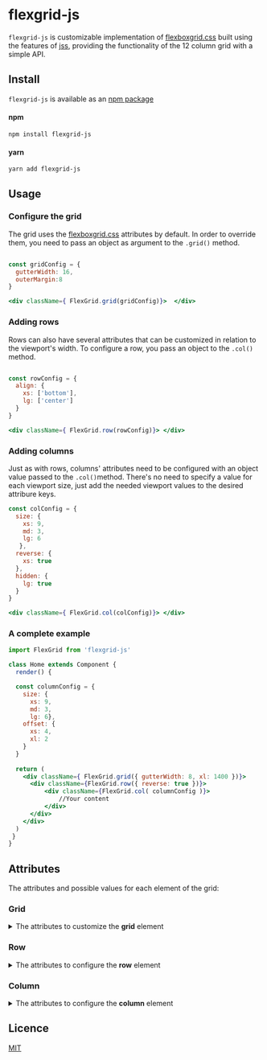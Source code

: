 # flexgrid-js

`flexgrid-js` is customizable implementation of [flexboxgrid.css](https://github.com/evgenyrodionov/flexboxgrid2) built using the features of [jss](https://github.com/cssinjs/jss), providing the functionality of the 12 column grid with a simple API. 


## Install 

`flexgrid-js` is available as an [npm package](https://www.npmjs.com/package/flexgrid-js)
#### npm 
```
npm install flexgrid-js 
````

#### yarn 
````
yarn add flexgrid-js 
````


## Usage 
### Configure the grid 
The grid uses the [flexboxgrid.css](https://github.com/evgenyrodionov/flexboxgrid2) attributes by default. In order to override them, you need to pass an object as argument to the `.grid()` method. 

```jsx

const gridConfig = { 
  gutterWidth: 16, 
  outerMargin:8 
}

<div className={ FlexGrid.grid(gridConfig)}>  </div> 
````

### Adding rows 
Rows can also have several attributes that can be customized in relation to the viewport's width. To configure a row, you pass an object to the `.col()` method. 

```jsx 

const rowConfig = {
  align: { 
    xs: ['bottom'], 
    lg: ['center']
  }
}

<div className={ FlexGrid.row(rowConfig)}> </div>
```

### Adding columns 
Just as with rows, columns' attributes need to be configured with an object value passed to the `.col()`method. There's no need to specify a value for each viewport size, just add the needed viewport values to the desired attribure keys. 

```jsx
const colConfig = { 
  size: {
    xs: 9, 
    md: 3, 
    lg: 6
   }, 
  reverse: {
    xs: true
  }, 
  hidden: {
    lg: true
  }
}

<div className={ FlexGrid.col(colConfig)}> </div>
````

### A complete example
```jsx 
import FlexGrid from 'flexgrid-js'

class Home extends Component {
  render() {

  const columnConfig = { 
    size: { 
      xs: 9,
      md: 3, 
      lg: 6}, 
    offset: {
      xs: 4, 
      xl: 2
    }
  }
  
  return (
    <div className={ FlexGrid.grid({ gutterWidth: 8, xl: 1400 })}> 
      <div className={FlexGrid.row({ reverse: true })}>
          <div className={FlexGrid.col( columnConfig )}>
              //Your content 
          </div>
      </div>
    </div>
  )
 }
}
````



## Attributes 
The attributes and possible values for each element of the grid: 

### Grid
<details> 
  <summary> The attributes to customize the <strong>grid</strong> element </summary>
</br>

| Attribute | Description | Values | Example |
| --- | --- | --- | --- |
| **gutterWidth** | The space between each of the grid's columns | Number | `gutterWidth: 16`|
| **outerMargin** | The margin (left and right) of the container | Number | `outerMargin: 32`|
| **xs** | The min screen width the x small viewport size | Number | ` xs: 0` |
| **sm** | The min screen width the small viewport size | Number | ` sm: 578` |
| **md** | The min screen width the medium viewport size | Number | ` xs: 768` |
| **lg** | The min screen width the large viewport size | Number | ` lg: 992` |
| **xl** | The min screen width the x large viewport size | Number | ` xl: 1250` |
</details> 

### Row
<details> 
  <summary> The attributes to configure the <strong>row</strong> element </summary>
</br>

| Attribute | Description | Values | Example |
| --- | --- | --- | --- |
| **align** | How the elements should be aligned inside a row for a specific viewport size | start, center, end | `align: {xs: 'center', xl: 'start'}`|
| **dist** | How the elements should be distributed inside a row for a specific viewport size | around, between| `dist: { xs: 'around' }`|
| **reverse** | Reverse the order of the elements inside a row | Bool | `reverse: true `|
</details> 


### Column
<details> 
  <summary> The attributes to configure the <strong>column</strong> element </summary>
</br>

| Attribute | Description | Values | Example |
| --- | --- | --- | --- |
| **size** | How many of the grid columns should be used at a specific viewport size| Number: 1-12 | `size: {sm: 6, xl: 8} `|
| **offset** | The offset of a column at a specific viewport size| Number: 1-11 | `offset: {sm: 2, xl: 4} `|
| **align** | How the elements should be aligned inside a row for a specific viewport size | start, center, end | `align: {xs: 'center', xl: 'start'}`|
| **reorder** | Forces a column to appear at a different order for a specific viewport size| first, last, initialOrder | `reorder: {sm: 'first', xl: 'initialOrder' } `|
| **hidden** | Hides a column at a specific viewport size | Bool | `hidden: true `|
| **reverse** | Reverse the order of the elements inside a column | Bool | `reverse: true `|
</details> 

## Licence 
[MIT](LICENCE.md)
